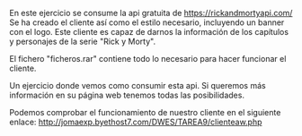 En este ejercicio se consume la api gratuita de https://rickandmortyapi.com/
Se ha creado el cliente así como el estilo necesario, incluyendo un banner con el logo.
Este cliente es capaz de darnos la información de los capítulos y personajes de la serie "Rick y Morty".

El fichero "ficheros.rar" contiene todo lo necesario para hacer funcionar el cliente.

Un ejercicio donde vemos como consumir esta api. Si queremos más información en su página web tenemos todas las posibilidades.

Podemos comprobar el funcionamiento de nuestro cliente en el siguiente enlace:
http://jomaexp.byethost7.com/DWES/TAREA9/clienteaw.php
